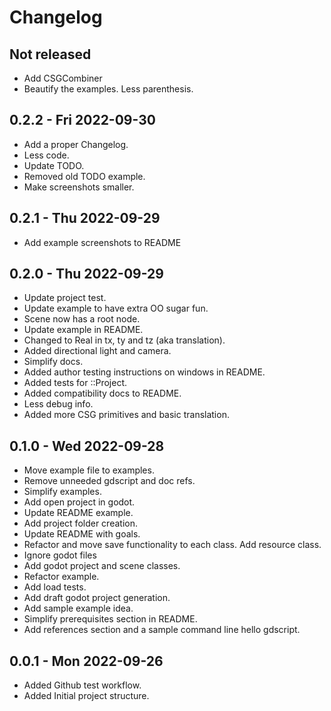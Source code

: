 
# Changelog

## Not released
- Add CSGCombiner
- Beautify the examples. Less parenthesis.

## 0.2.2 - Fri 2022-09-30
- Add a proper Changelog.
- Less code.
- Update TODO.
- Removed old TODO example.
- Make screenshots smaller.

## 0.2.1 - Thu 2022-09-29
- Add example screenshots to README

## 0.2.0 - Thu 2022-09-29
- Update project test.
- Update example to have extra OO sugar fun.
- Scene now has a root node.
- Update example in README.
- Changed to Real in tx, ty and tz (aka translation).
- Added directional light and camera.
- Simplify docs.
- Added author testing instructions on windows in README.
- Added tests for ::Project.
- Added compatibility docs to README.
- Less debug info.
- Added more CSG primitives and basic translation.

## 0.1.0 - Wed 2022-09-28

- Move example file to examples.
- Remove unneeded gdscript and doc refs.
- Simplify examples.
- Add open project in godot.
- Update README example.
- Add project folder creation.
- Update README with goals.
- Refactor and move save functionality to each class. Add resource class.
- Ignore godot files
- Add godot project and scene classes.
- Refactor example.
- Add load tests.
- Add draft godot project generation.
- Add sample example idea.
- Simplify prerequisites section in README.
- Add references section and a sample command line hello gdscript.

## 0.0.1 - Mon 2022-09-26

- Added Github test workflow.
- Added Initial project structure.


